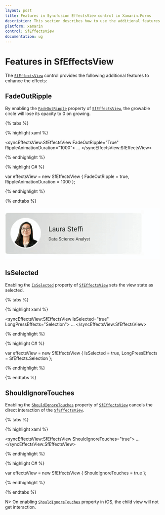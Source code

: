 ```yaml
---
layout: post
title: Features in Syncfusion EffectsView control in Xamarin.Forms
description: This section describes how to use the additional features in Syncfusion EffectsView control in Xamarin.Forms
platform: xamarin
control: SfEffectsView
documentation: ug
---
```


# Features in SfEffectsView

The [`SfEffectsView`](https://help.syncfusion.com/cr/xamarin/Syncfusion.XForms.EffectsView.SfEffectsView.html) control provides the following additional features to enhance the effects:

## FadeOutRipple

By enabling the [`FadeOutRipple`](https://help.syncfusion.com/cr/xamarin/Syncfusion.XForms.EffectsView.SfEffectsView.html#Syncfusion_XForms_EffectsView_SfEffectsView_FadeOutRipple) property of [`SfEffectsView`](https://help.syncfusion.com/cr/xamarin/Syncfusion.XForms.EffectsView.SfEffectsView.html), the growable circle will lose its opacity to 0 on growing.

{% tabs %} 

{% highlight xaml %} 

<syncEffectsView:SfEffectsView
    FadeOutRipple="True"
    RippleAnimationDuration="1000">
    ...
</syncEffectsView:SfEffectsView>

{% endhighlight %}

{% highlight C# %} 

var effectsView = new SfEffectsView
{
    FadeOutRipple = true,
    RippleAnimationDuration = 1000
};
            
{% endhighlight %}

{% endtabs %}

![FadeOutRipple](Features_images/EffectsView_Fadeout_Ripple.gif)

## IsSelected

Enabling the [`IsSelected`](https://help.syncfusion.com/cr/xamarin/Syncfusion.XForms.EffectsView.SfEffectsView.html#Syncfusion_XForms_EffectsView_SfEffectsView_IsSelected) property of [`SfEffectsView`](https://help.syncfusion.com/cr/xamarin/Syncfusion.XForms.EffectsView.SfEffectsView.html) sets the view state as selected.

{% tabs %} 

{% highlight xaml %} 

<syncEffectsView:SfEffectsView
    IsSelected="true"
    LongPressEffects="Selection">
    ...
</syncEffectsView:SfEffectsView>

{% endhighlight %}

{% highlight C# %} 

var effectsView = new SfEffectsView
{
    IsSelected = true,
    LongPressEffects = SfEffects.Selection
};

{% endhighlight %}

{% endtabs %}

## ShouldIgnoreTouches

Enabling the [`ShouldIgnoreTouches`](https://help.syncfusion.com/cr/xamarin/Syncfusion.XForms.EffectsView.SfEffectsView.html#Syncfusion_XForms_EffectsView_SfEffectsView_ShouldIgnoreTouches) property of [`SfEffectsView`](https://help.syncfusion.com/cr/xamarin/Syncfusion.XForms.EffectsView.SfEffectsView.html) cancels the direct interaction of the [`SfEffectsView`](https://help.syncfusion.com/cr/xamarin/Syncfusion.XForms.EffectsView.SfEffectsView.html).

{% tabs %} 

{% highlight xaml %} 

<syncEffectsView:SfEffectsView ShouldIgnoreTouches="true">
    ...
</syncEffectsView:SfEffectsView>

{% endhighlight %}

{% highlight C# %} 

var effectsView = new SfEffectsView
{
    ShouldIgnoreTouches = true
};

{% endhighlight %}

{% endtabs %}

N> On enabling [`ShouldIgnoreTouches`](https://help.syncfusion.com/cr/xamarin/Syncfusion.XForms.EffectsView.SfEffectsView.html#Syncfusion_XForms_EffectsView_SfEffectsView_ShouldIgnoreTouches) property in iOS, the child view will not get interaction.
